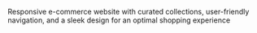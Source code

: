 Responsive e-commerce website with curated collections, user-friendly navigation, and a sleek design for an optimal shopping experience


